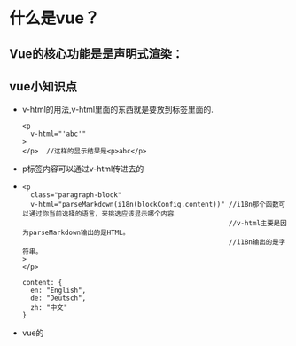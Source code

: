 # 什么是vue？

## Vue的核心功能是是**声明式渲染**：


## vue小知识点
* v-html的用法,v-html里面的东西就是要放到标签里面的.
  ```
  <p
    v-html="'abc'"
  >
  </p>  //这样的显示结果是<p>abc</p>
  ```
* p标签内容可以通过v-html传进去的
* ```
  <p
    class="paragraph-block"
    v-html="parseMarkdown(i18n(blockConfig.content))" //i18n那个函数可以通过你当前选择的语言，来挑选应该显示哪个内容  
                                                      //v-html主要是因为parseMarkdown输出的是HTML。  
                                                      //i18n输出的是字符串。   
  >
  </p>

  content: {
    en: "English",
    de: "Deutsch",
    zh: "中文"
  }

* vue的<template>是html，<script>是vue调用的东西，<style>是写css的地方。
* export default defineComponent({}); vue规定一旦有export default了，后面的内容就必须是vue组件的定义。
* 使用import来导入组件，例如import { useGlobalState } from '@/services/GlobalState';
* {{内容}}表示打印内容。
* <img :src="....">不加冒号，那vue就不会把url的值读出来，而是直接拿“blockConfig.url”这个字符串赋值给src了。冒号的作用是提取值.
* :是绑定值， :src是v-bind:src的简写。  

# 需要记住的内容
  * 自己没有仔细分析语法结构，dota(){return{xxx}} data是个函数，返回obj。

